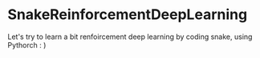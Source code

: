 # SnakeReinforcementDeepLearning
 
Let's try to learn a bit renfoircement deep learning by coding snake, using Pythorch : )
